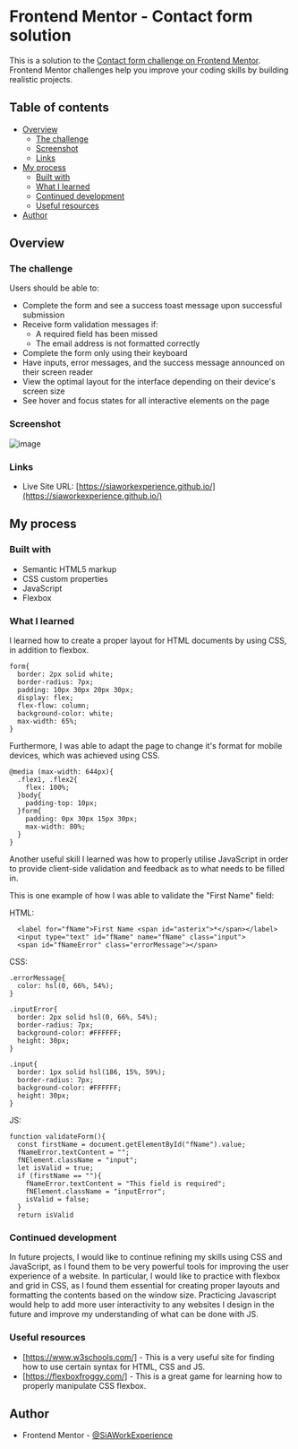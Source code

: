 # Frontend Mentor - Contact form solution

This is a solution to the [Contact form challenge on Frontend Mentor](https://www.frontendmentor.io/challenges/contact-form--G-hYlqKJj). Frontend Mentor challenges help you improve your coding skills by building realistic projects. 

## Table of contents

- [Overview](#overview)
  - [The challenge](#the-challenge)
  - [Screenshot](#screenshot)
  - [Links](#links)
- [My process](#my-process)
  - [Built with](#built-with)
  - [What I learned](#what-i-learned)
  - [Continued development](#continued-development)
  - [Useful resources](#useful-resources)
- [Author](#author)
  

## Overview

### The challenge

Users should be able to:

- Complete the form and see a success toast message upon successful submission
- Receive form validation messages if:
  - A required field has been missed
  - The email address is not formatted correctly
- Complete the form only using their keyboard
- Have inputs, error messages, and the success message announced on their screen reader
- View the optimal layout for the interface depending on their device's screen size
- See hover and focus states for all interactive elements on the page

### Screenshot

![image](https://github.com/SiAWorkExperience/SiAWorkExperience.github.io/assets/173684234/a90d70b6-5d90-4a7b-b494-e49445d1e1ca)


### Links

- Live Site URL: [https://siaworkexperience.github.io/](https://siaworkexperience.github.io/)

## My process

### Built with

- Semantic HTML5 markup
- CSS custom properties
- JavaScript
- Flexbox

### What I learned

I learned how to create a proper layout for HTML documents by using CSS, in addition to flexbox.

```
form{
  border: 2px solid white;
  border-radius: 7px;
  padding: 10px 30px 20px 30px;
  display: flex;
  flex-flow: column;
  background-color: white;
  max-width: 65%;
}
```

Furthermore, I was able to adapt the page to change it's format for mobile devices, which was achieved using CSS.

```
@media (max-width: 644px){
  .flex1, .flex2{
    flex: 100%;
  }body{
    padding-top: 10px;
  }form{
    padding: 0px 30px 15px 30px;
    max-width: 80%;
  }
}
```

Another useful skill I learned was how to properly utilise JavaScript in order to provide client-side validation and feedback as to what needs to be filled in.

This is one example of how I was able to validate the "First Name" field:

HTML:
```
  <label for="fName">First Name <span id="asterix">*</span></label>
  <input type="text" id="fName" name="fName" class="input">
  <span id="fNameError" class="errorMessage"></span>
```

CSS:
```
.errorMessage{
  color: hsl(0, 66%, 54%);
}

.inputError{
  border: 2px solid hsl(0, 66%, 54%);
  border-radius: 7px;
  background-color: #FFFFFF;
  height: 30px;
}

.input{
  border: 1px solid hsl(186, 15%, 59%);
  border-radius: 7px;
  background-color: #FFFFFF;
  height: 30px;
}
```

JS:
```
function validateForm(){
  const firstName = document.getElementById("fName").value;
  fNameError.textContent = "";
  fNElement.className = "input";
  let isValid = true;
  if (firstName == ""){
    fNameError.textContent = "This field is required";
    fNElement.className = "inputError";
    isValid = false;
  }
  return isValid
```

### Continued development

In future projects, I would like to continue refining my skills using CSS and JavaScript, as I found them to be very powerful tools for improving the user experience of a website. In particular, I would like to practice with flexbox and grid in CSS, as I found them essential for creating proper layouts and formatting the contents based on the window size. Practicing Javascript would help to add more user interactivity to any websites I design in the future and improve my understanding of what can be done with JS.

### Useful resources

- [https://www.w3schools.com/] - This is a very useful site for finding how to use certain syntax for HTML, CSS and JS.
- [https://flexboxfroggy.com/] - This is a great game for learning how to properly manipulate CSS flexbox.

## Author

- Frontend Mentor - [@SiAWorkExperience](https://www.frontendmentor.io/profile/SiAWorkExperience)
